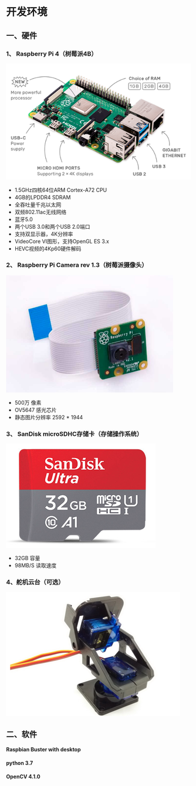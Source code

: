 # 开发环境

## 一、硬件

### 1、 Raspberry Pi 4（树莓派4B）

![RaspberryPi](../imgs/RaspberryPi.png)

- 1.5GHz四核64位ARM Cortex-A72 CPU
- 4GB的LPDDR4 SDRAM
- 全吞吐量千兆以太网
- 双频802.11ac无线网络
- 蓝牙5.0
- 两个USB 3.0和两个USB 2.0端口
- 支持双显示器，4K分辨率
- VideoCore VI图形，支持OpenGL ES 3.x
- HEVC视频的4Kp60硬件解码



### 2、 Raspberry Pi Camera rev 1.3（树莓派摄像头）

![Camera](../imgs/Camera.png)

- 500万 像素
- OV5647 感光芯片
- 静态图片分辨率 2592 * 1944



### 3、 SanDisk microSDHC存储卡（存储操作系统）

![SandiskSD](../imgs/SandiskSD.png)

- 32GB 容量
- 98MB/S 读取速度



### 4、舵机云台（可选）



![Servo](../imgs/Servo.png)



## 二、软件

#### Raspbian Buster with desktop

#### python 3.7

#### OpenCV 4.1.0
